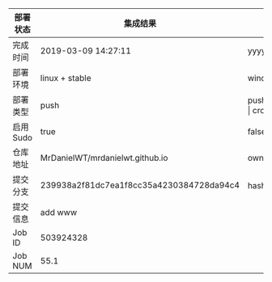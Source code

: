 部署状态 | 集成结果 | 参考值
---|---|---
完成时间 | 2019-03-09 14:27:11 | yyyy-mm-dd hh:mm:ss
部署环境 | linux + stable | window \| linux + stable
部署类型 | push | push \| pull_request \| api \| cron
启用Sudo | true | false \| true
仓库地址 | MrDanielWT/mrdanielwt.github.io | owner_name/repo_name
提交分支 | 239938a2f81dc7ea1f8cc35a4230384728da94c4 | hash 16位
提交信息 | add www |
Job ID   | 503924328 |
Job NUM  | 55.1 |
